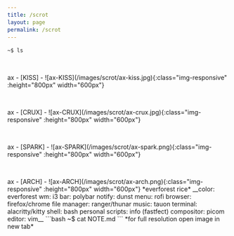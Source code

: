 ```yaml
---
title: /scrot
layout: page
permalink: /scrot
---
```

```bash
~$ ls
```
<p>&nbsp;</p>
ax - [KISS]
- ![ax-KISS](/images/scrot/ax-kiss.jpg){:class="img-responsive" :height="800px" width="600px"}
<p>&nbsp;</p>
ax - [CRUX]
- ![ax-CRUX](/images/scrot/ax-crux.jpg){:class="img-responsive" :height="800px" width="600px"}
<p>&nbsp;</p>
ax - [SPARK]
- ![ax-SPARK](/images/scrot/ax-spark.png){:class="img-responsive" :height="800px" width="600px"}
<p>&nbsp;</p>
ax - [ARCH]
- ![ax-ARCH](/images/scrot/ax-arch.png){:class="img-responsive" :height="800px" width="600px"}
*everforest rice*
__color: everforest
wm: i3
bar: polybar
notify: dunst
menu: rofi
browser: firefox/chrome
file manager: ranger/thunar
music: tauon
terminal: alacritty/kitty
shell: bash
personal scripts: info (fastfect)
compositor: picom
editor: vim__
```bash
~$ cat NOTE.md
```
*for full resolution open image in new tab*

[KISS]: https://kisslinux.org/
[CRUX]: https://crux.nu/
[SPARK]: https://fleshless.org/pages/spark.html
[ARCH]: https://archlinux.org/
